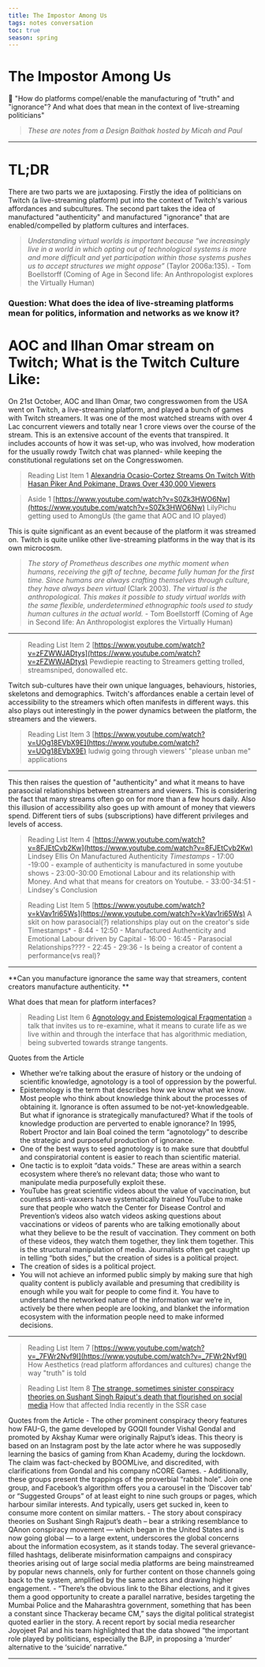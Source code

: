 ```yaml
---
title: The Impostor Among Us
tags: notes conversation
toc: true
season: spring
---
```

# The Impostor Among Us

🔮 "How do platforms compel/enable the manufacturing of "truth" and "ignorance"? And what does that mean in the context of live-streaming politicians"

>*These are notes from a Design Baithak hosted by Micah and Paul*


---

# TL;DR

There are two parts we are juxtaposing. Firstly the idea of politicians on Twitch (a live-streaming platform) put into the context of Twitch's various affordances and subcultures. The second part takes the idea of manufactured "authenticity" and manufactured "ignorance" that are enabled/compelled by platform cultures and interfaces. 

> *Understanding virtual worlds is important because “we increasingly live in a world in which opting out of technological systems is more and more difficult and yet participation within those systems pushes us to accept structures we might oppose”* (Taylor 2006a:135).  *-* Tom Boellstorff (Coming of Age in Second life: An Anthropologist explores the Virtually Human)

### **Question**: What does the idea of live-streaming platforms mean for politics, information and networks as we know it?

# AOC and Ilhan Omar stream on Twitch; What is the Twitch Culture Like:

On 21st October, AOC and Ilhan Omar, two congresswomen from the USA went on Twitch, a live-streaming platform, and played a bunch of games with Twitch streamers. It was one of the most watched streams with over 4 Lac concurrent viewers and totally near 1 crore views over the course of the stream. This is an extensive account of the events that transpired. It includes accounts of how it was set-up, who was involved, how moderation for the usually rowdy Twitch chat was planned- while keeping the constitutional regulations set on the Congresswomen.

>Reading List Item 1
[Alexandria Ocasio-Cortez Streams On Twitch With Hasan Piker And Pokimane, Draws Over 430,000 Viewers](https://kotaku.com/alexandria-ocasio-cortez-streams-on-twitch-with-hasan-p-1845431479)


>Aside 1
[https://www.youtube.com/watch?v=S0Zk3HWO6Nw](https://www.youtube.com/watch?v=S0Zk3HWO6Nw)
LilyPichu getting used to AmongUs (the game that AOC and IO played)

This is quite significant as an event because of the platform it was streamed on. Twitch is quite unlike other live-streaming platforms in the way that is its own microcosm. 

> *The story of Prometheus describes one mythic moment when humans, receiving the gift of techne, became fully human for the first time. Since humans are always crafting themselves through culture, they have always been virtual* (Clark 2003). *The virtual is the anthropological. This makes it possible to study virtual worlds with the same flexible, underdetermined ethnographic tools used to study human cultures in the actual world.* - Tom Boellstorff (Coming of Age in Second life: An Anthropologist explores the Virtually Human)

---
>Reading List Item 2
[https://www.youtube.com/watch?v=zFZWWJADtys](https://www.youtube.com/watch?v=zFZWWJADtys)
Pewdiepie reacting to Streamers getting trolled, streamsniped, donowalled etc.

Twitch sub-cultures have their own unique languages, behaviours, histories, skeletons and demographics. Twitch's affordances enable a certain level of accessibility to the streamers which often manifests in different ways. this also plays out interestingly in the power dynamics between the platform, the streamers and the viewers. 

>Reading List Item 3
[https://www.youtube.com/watch?v=UOg18EVbX9E](https://www.youtube.com/watch?v=UOg18EVbX9E)
ludwig going through viewers' "please unban me" applications

---

This then raises the question of "authenticity" and what it means to have parasocial relationships between streamers and viewers. This is considering the fact that many streams often go on for more than a few hours daily. Also this illusion of accessibility also goes up with amount of money that viewers spend. Different tiers of subs (subscriptions) have different privileges and levels of access. 

>Reading List Item 4
[https://www.youtube.com/watch?v=8FJEtCvb2Kw](https://www.youtube.com/watch?v=8FJEtCvb2Kw)
Lindsey Ellis On Manufactured Authenticity
*Timestamps*
    - 17:00 -19:00 - example of authenticity is manufactured in some youtube shows
    - 23:00-30:00 Emotional Labour and its relationship with Money. And what that means for creators on Youtube.
	- 33:00-34:51 - Lindsey's Conclusion

>Reading List Item 5
[https://www.youtube.com/watch?v=kVav1ri65Ws](https://www.youtube.com/watch?v=kVav1ri65Ws)
A skit on how parasocial(?) relationships play out on the creator's side
Timestamps*
    - 8:44 - 12:50 -  Manufactured Authenticity and Emotional Labour driven by Capital
	- 16:00 - 16:45 - Parasocial Relationships????
	- 22:45 - 29:36 - Is being a creator of content a performance(vs real)?

---

**Can you manufacture ignorance the same way that streamers, content creators manufacture authenticity. **

What does that mean for platform interfaces? 

>Reading List Item 6
[Agnotology and Epistemological Fragmentation](https://points.datasociety.net/agnotology-and-epistemological-fragmentation-56aa3c509c6b)
a talk that invites us to re-examine, what it means to curate life as we live within and through the interface that has algorithmic mediation, being subverted towards strange tangents.

Quotes from the Article
- Whether we’re talking about the erasure of history or the undoing of scientific knowledge, agnotology is a tool of oppression by the powerful.
- Epistemology is the term that describes how we know what we know. Most people who think about knowledge think about the processes of obtaining it. Ignorance is often assumed to be not-yet-knowledgeable. But what if ignorance is strategically manufactured? What if the tools of knowledge production are perverted to enable ignorance? In 1995, Robert Proctor and Iain Boal coined the term “agnotology” to describe the strategic and purposeful production of ignorance.
- One of the best ways to seed agnotology is to make sure that doubtful and conspiratorial content is easier to reach than scientific material.
- One tactic is to exploit “data voids.” These are areas within a search ecosystem where there’s no relevant data; those who want to manipulate media purposefully exploit these.
- YouTube has great scientific videos about the value of vaccination, but countless anti-vaxxers have systematically trained YouTube to make sure that people who watch the Center for Disease Control and Prevention’s videos also watch videos asking questions about vaccinations or videos of parents who are talking emotionally about what they believe to be the result of vaccination. They comment on both of these videos, they watch them together, they link them together. This is the structural manipulation of media. Journalists often get caught up in telling “both sides,” but the creation of sides is a political project.
- The creation of sides is a political project.
- You will not achieve an informed public simply by making sure that high quality content is publicly available and presuming that credibility is enough while you wait for people to come find it. You have to understand the networked nature of the information war we’re in, actively be there when people are looking, and blanket the information ecosystem with the information people need to make informed decisions.

---
>Reading List Item 7
[https://www.youtube.com/watch?v=_7FWr2Nvf9I](https://www.youtube.com/watch?v=_7FWr2Nvf9I)
How Aesthetics (read platform affordances and cultures) change the way "truth" is told

>Reading List Item 8
[The strange, sometimes sinister conspiracy theories on Sushant Singh Rajput's death that flourished on social media](https://economictimes.indiatimes.com/tech/internet/the-strange-sometimes-sinister-conspiracy-theories-on-sushant-singh-rajputs-death-that-flourished-on-social-media/articleshow/78636570.cms)
How that affected India recently in the SSR case

Quotes from the Article
    - The other prominent conspiracy theory features how FAU-G, the game developed by GOQII founder Vishal Gondal and promoted by Akshay Kumar were originally Rajput’s ideas. This theory is based on an Instagram post by the late actor where he was supposedly learning the basics of gaming from Khan Academy, during the lockdown. The claim was fact-checked by BOOMLive, and discredited, with clarifications from Gondal and his company nCORE Games.
	- Additionally, these groups present the trappings of the proverbial “rabbit hole”. Join one group, and Facebook’s algorithm offers you a carousel in the ‘Discover tab’ or “Suggested Groups” of at least eight to nine such groups or pages, which harbour similar interests. And typically, users get sucked in, keen to consume more content on similar matters.
	- The story about conspiracy theories on Sushant Singh Rajput’s death – bear a striking resemblance to QAnon conspiracy movement — which began in the United States and is now going global — to a large extent, underscores the global concerns about the information ecosystem, as it stands today. The several grievance-filled hashtags, deliberate misinformation campaigns and conspiracy theories arising out of large social media platforms are being mainstreamed by popular news channels, only for further content on those channels going back to the system, amplified by the same actors and drawing higher engagement.
	- “There’s the obvious link to the Bihar elections, and it gives them a good opportunity to create a parallel narrative, besides targeting the Mumbai Police and the Maharashtra government, something that has been a constant since Thackeray became CM,” says the digital political strategist quoted earlier in the story. A recent report by social media researcher Joyojeet Pal and his team highlighted that the data showed “the important role played by politicians, especially the BJP, in proposing a ‘murder’ alternative to the ‘suicide’ narrative.”

---

